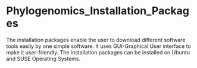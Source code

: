 # Phylogenomics_Installation_Packages
The installation packages enable the user to download different software tools easily by one simple software. It uses GUI-Graphical User interface to make it user-friendly. The installation packages can be installed on Ubuntu and SUSE Operating Systems.

